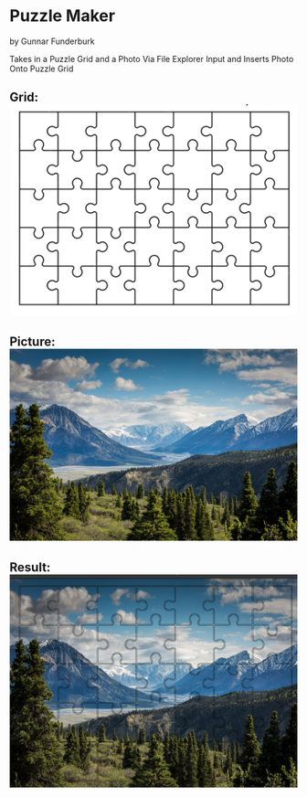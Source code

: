 # Puzzle Maker
by Gunnar Funderburk


Takes in a Puzzle Grid and a Photo Via File Explorer Input and Inserts Photo Onto Puzzle Grid
## **Grid**: ![Puzzle](grid.png)  

## **Picture**: ![Landscape](nature.jpg)   
## **Result**: ![Landscape](result.png)        



          